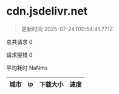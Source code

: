 
  # cdn.jsdelivr.net

  > 更新时间 2025-07-24T00:54:41.771Z
  
  总共请求 0

  请求报错 0

  平均耗时 NaNms

|城市|ip|下载大小|速度|
|-----|----------|---|---|

  